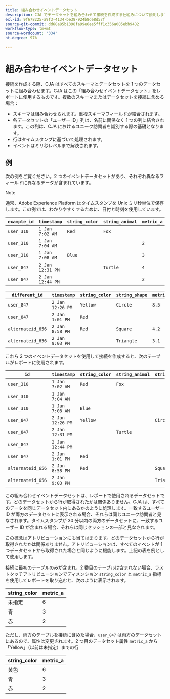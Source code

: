 ```yaml
---
title: 組み合わせイベントデータセット
description: CJA でデータセットを組み合わせて接続を作成する仕組みについて説明します。
exl-id: 9f678225-a9f3-4134-be38-924b8de8d57f
source-git-commit: dd68a85b1398fa99e6ee5fff1c356a005ebb9482
workflow-type: tm+mt
source-wordcount: '334'
ht-degree: 97%

---
```



# 組み合わせイベントデータセット

接続を作成する際、CJA はすべてのスキーマとデータセットを 1 つのデータセットに組み合わせます。CJA はこの「組み合わせイベントデータセット」をレポートに使用するものです。複数のスキーマまたはデータセットを接続に含める場合：

* スキーマは組み合わせられます。重複スキーマフィールドが結合されます。
* 各データセットの「ユーザー ID」列は、名前に関係なく 1 つの列に結合されます。この列は、CJA におけるユニーク訪問者を識別する際の基礎となります。
* 行はタイムスタンプに基づいて処理されます。
* イベントはミリ秒レベルまで解決されます。

## 例

次の例をご覧ください。2 つのイベントデータセットがあり、それぞれ異なるフィールドに異なるデータが含まれています。

>[!NOTE]
>
> 通常、Adobe Experience Platform はタイムスタンプを Unix ミリ秒単位で保存します。この例では、わかりやすくするために、日付と時刻を使用しています。

| `example_id` | `timestamp` | `string_color` | `string_animal` | `metric_a` |
| --- | --- | --- | --- | --- |
| `user_310` | `1 Jan 7:02 AM` | `Red` | `Fox` |  |
| `user_310` | `1 Jan 7:04 AM` |  |  | `2` |
| `user_310` | `1 Jan 7:08 AM` | `Blue` |  | `3` |
| `user_847` | `2 Jan 12:31 PM` |  | `Turtle` | `4` |
| `user_847` | `2 Jan 12:44 PM` |  |  | `2` |

| `different_id` | `timestamp` | `string_color` | `string_shape` | `metric_b` |
| --- | --- | --- | --- | --- |
| `user_847` | `2 Jan 12:26 PM` | `Yellow` | `Circle` | `8.5` |
| `user_847` | `2 Jan 1:01 PM` | `Red` |  |  |
| `alternateid_656` | `2 Jan 8:58 PM` | `Red` | `Square` | `4.2` |
| `alternateid_656` | `2 Jan 9:03 PM` |  | `Triangle` | `3.1` |

これら 2 つのイベントデータセットを使用して接続を作成すると、次のテーブルがレポートに使用されます。

| `id` | `timestamp` | `string_color` | `string_animal` | `string_shape` | `metric_a` | `metric_b` |
| --- | --- | --- | --- | --- | --- | --- |
| `user_310` | `1 Jan 7:02 AM` | `Red` | `Fox` |  |  |  |
| `user_310` | `1 Jan 7:04 AM` |  |  |  | `2` |  |
| `user_310` | `1 Jan 7:08 AM` | `Blue` |  |  | `3` |  |
| `user_847` | `2 Jan 12:26 PM` | `Yellow` |  | `Circle` |  | `8.5` |
| `user_847` | `2 Jan 12:31 PM` |  | `Turtle` |  | `4` |  |
| `user_847` | `2 Jan 12:44 PM` |  |  |  | `2` |  |
| `user_847` | `2 Jan 1:01 PM` | `Red` |  |  |  |  |
| `alternateid_656` | `2 Jan 8:58 PM` | `Red` |  | `Square` |  | `4.2` |
| `alternateid_656` | `2 Jan 9:03 PM` |  |  | `Triangle` |  | `3.1` |

この組み合わせイベントデータセットは、レポートで使用されるデータセットです。どのデータセットから行が取得されたかは関係ありません。CJA は、すべてのデータを同じデータセット内にあるかのように処理します。一致するユーザー ID が両方のデータセットに表示される場合、それらは同じユニーク訪問者と見なされます。タイムスタンプが 30 分以内の両方のデータセットに、一致するユーザー ID が含まれる場合、それらは同じセッションの一部と見なされます。

この概念はアトリビューションにも当てはまります。どのデータセットから行が取得されたかは関係ありません。アトリビューションは、すべてのイベントが 1 つデータセットから取得された場合と同じように機能します。上記の表を例として使用します。

接続に最初のテーブルのみが含まれ、2 番目のテーブルは含まれない場合、ラストタッチアトリビューションでディメンション `string_color` と `metric_a` 指標を使用してレポートを取り込むと、次のように表示されます。

| string_color | metric_a |
| --- | --- |
| 未指定 | 6 |
| 青 | 3 |
| 赤 | 2 |

ただし、両方のテーブルを接続に含めた場合、`user_847` は両方のデータセットにあるので、属性は変更されます。2 つ目のデータセット属性 `metric_a` から「Yellow」（以前は未指定）までの行

| string_color | metric_a |
| --- | --- |
| 黄色 | 6 |
| 青 | 3 |
| 赤 | 2 |
